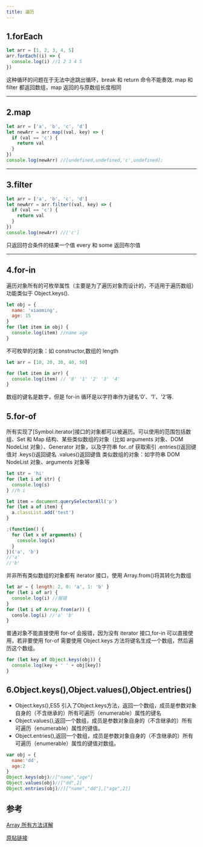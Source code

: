 ```yaml
---
title: 遍历
---
```




## 1.forEach

```js
let arr = [1, 2, 3, 4, 5]
arr.forEach((i) => {
  console.log(i) //1 2 3 4 5
})
```

这种循环的问题在于无法中途跳出循环，break 和 return 命令不能奏效.
map 和 filter 都返回数组，map 返回的与原数组长度相同

---

## 2.map

```js
let arr = ['a', 'b', 'c', 'd']
let newArr = arr.map((val, key) => {
  if (val == 'c') {
    return val
  }
})
console.log(newArr) //[undefined,undefined,'c',undefined];
```

---

## 3.filter

```js
let arr = ['a', 'b', 'c', 'd']
let newArr = arr.filter((val, key) => {
  if (val == 'c') {
    return val
  }
})
console.log(newArr) //['c']
```

只返回符合条件的结果一个值
every 和 some 返回布尔值

---

## 4.for-in

遍历对象所有的可枚举属性（主要是为了遍历对象而设计的，不适用于遍历数组）功能类似于 Object.keys().

```js
let obj = {
  name: 'xiaoming',
  age: 15
}
for (let item in obj) {
  console.log(item) //name age
}
```

不可枚举的对象：如 constructor,数组的 length

```js
let arr = [10, 20, 30, 40, 50]

for (let item in arr) {
  console.log(item) // '0' '1' '2' '3' '4'
}
```

数组的键名是数字，但是 for-in 循环是以字符串作为键名‘0’、‘1’、‘2’等.

## 5.for-of

所有实现了[Symbol.iterator]接口的对象都可以被遍历。可以使用的范围包括数组、Set 和 Map 结构、某些类似数组的对象（比如 arguments 对象、DOM NodeList 对象）、Generator 对象，以及字符串
for..of 获取索引
.entries()返回键值对
.keys()返回键名
.values()返回键值
类似数组的对象：如字符串 DOM NodeList 对象、arguments 对象等

```js
let str = 'hi'
for (let i of str) {
  console.log(s)
} //h i

let item = document.querySelectorAll('p')
for (let a of item) {
  a.classList.add('test')
}

;(function() {
  for (let x of arguments) {
    console.log(x)
  }
})('a', 'b')
//'a'
//'b'
```

并非所有类似数组的对象都有 iterator 接口，使用 Array.from()将其转化为数组

```js
let ar = { length: 2, 0: 'a', 1: 'b' }
for (let i of ar) {
  console.log(i) //报错
}
for (let i of Array.from(ar)) {
  consle.log(i) //'a' 'b'
}
```

普通对象不能直接使用 for-of 会报错，因为没有 iterator 接口,for-in 可以直接使用，若非要使用 for-of 需要使用 Object.keys 方法将键名生成一个数组，然后遍历这个数组。

```js
for (let key of Object.keys(obj)) {
  console.log(key + ' ' + obj[key])
}
```
## 6.Object.keys(),Object.values(),Object.entries()
- Object.keys(),ES5 引入了Object.keys方法，返回一个数组，成员是参数对象自身的（不含继承的）所有可遍历（enumerable）属性的键名
- Object.values(),返回一个数组，成员是参数对象自身的（不含继承的）所有可遍历（enumerable）属性的键值。
- Object.entries(),返回一个数组，成员是参数对象自身的（不含继承的）所有可遍历（enumerable）属性的键值对数组。
```js
var obj = {
  name:'dd',
  age:2
}
Object.keys(obj)//["name","age"]
Object.values(obj)//["dd",2]
Object.entries(obj)//[["name","dd"],["age",2]]
```
## 参考
[Array 所有方法详解](http://30ke.cn/doc/js-array-method)

[原帖链接](https://segmentfault.com/a/1190000015333058)